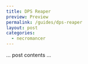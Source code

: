 ```yaml
---
title: DPS Reaper
preview: Preview
permalink: /guides/dps-reaper
layout: post
categories:
  - necromancer
---
```


… post contents …